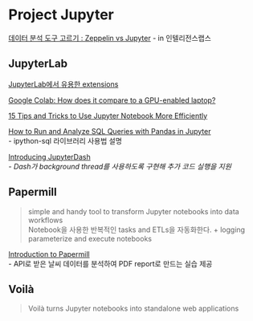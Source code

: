 # Project Jupyter



[데이터 분석 도구 고르기 : Zeppelin vs Jupyter](https://www.intelligencelabs.tech/69dd1f0e-67c9-4969-8615-a810d74056ca) - in 인텔리전스랩스

## JupyterLab

[JupyterLab에서 유용한 extensions](https://yahwang.github.io/posts/81)

[Google Colab: How does it compare to a GPU-enabled laptop?](https://towardsdatascience.com/google-colab-how-does-it-compare-to-a-gpu-enabled-laptop-851c1e0a2ca9)

[15 Tips and Tricks to Use Jupyter Notebook More Efficiently](https://towardsdatascience.com/15-tips-and-tricks-to-use-jupyter-notebook-more-efficiently-ef05ede4e4b9)

[How to Run and Analyze SQL Queries with Pandas in Jupyter](https://medium.com/python-in-plain-english/how-to-run-and-analyze-sql-queries-with-pandas-in-jupyter-7f02503cf46)\
&#x20; \- ipython-sql 라이브러리 사용법 설명&#x20;

[Introducing JupyterDash](https://medium.com/plotly/introducing-jupyterdash-811f1f57c02e)\
&#x20; _-  Dash가 background thread를 사용하도록 구현해 추가 코드 실행을 지원_

## Papermill

> simple and handy tool to transform Jupyter notebooks into data workflows\
> Notebook을 사용한 반복적인 tasks and ETLs을 자동화한다. + logging\
> parameterize and execute notebooks

[Introduction to Papermill](https://towardsdatascience.com/introduction-to-papermill-2c61f66bea30)\
&#x20; \-  API로 받은 날씨 데이터를 분석하여 PDF report로 만드는 실습 제공

## Voilà

> Voilà turns Jupyter notebooks into standalone web applications
